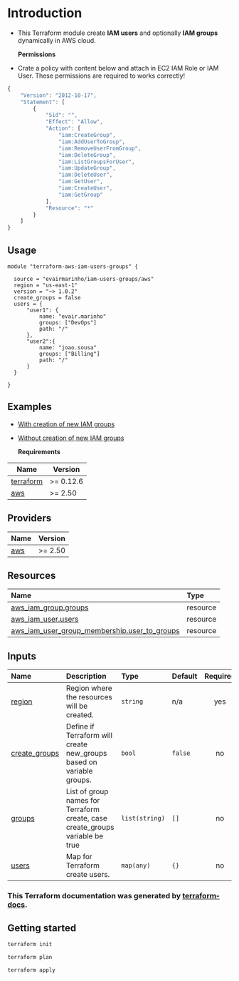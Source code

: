 # Introduction

* This Terraform module create **IAM users** and optionally **IAM groups** dynamically in AWS cloud. 

  **Permissions**

* Crate a policy with content below and attach in EC2 IAM Role or IAM User. These permissions are required to works correctly!

```javascript
{
    "Version": "2012-10-17",
    "Statement": [
        {
            "Sid": "",
            "Effect": "Allow",
            "Action": [
                "iam:CreateGroup",
                "iam:AddUserToGroup",
                "iam:RemoveUserFromGroup",
                "iam:DeleteGroup",
                "iam:ListGroupsForUser",
                "iam:UpdateGroup",
                "iam:DeleteUser",
                "iam:GetUser",
                "iam:CreateUser",
                "iam:GetGroup"
            ],
            "Resource": "*"
        }
    ]
}
```

## Usage

```text
module "terraform-aws-iam-users-groups" {

  source = "evairmarinho/iam-users-groups/aws"
  region = "us-east-1"
  version = "~> 1.0.2"
  create_groups = false
  users = {
      "user1": {
          name: "evair.marinho"
          groups: ["DevOps"]
          path: "/"
      },
      "user2":{
          name: "joao.sousa"
          groups: ["Billing"]
          path: "/"
      }
  }

}
```

## Examples

* [With creation of new IAM groups](https://github.com/evairmarinho/terraform-aws-iam-users-groups/blob/main/examples/with_new_groups.tf)
* [Without creation of new IAM groups](https://github.com/evairmarinho/terraform-aws-iam-users-groups/blob/main/examples/without_new_groups.tf)

  **Requirements**

| Name | Version |
|------|---------|
| <a name="requirement_terraform"></a> [terraform](#requirement\_terraform) | >= 0.12.6 |
| <a name="requirement_aws"></a> [aws](#requirement\_aws) | >= 2.50 |

## Providers

| Name | Version |
|------|---------|
| <a name="provider_aws"></a> [aws](#provider\_aws) | >= 2.50 |

## Resources

| Name | Type |
| :--- | :--- |
| [aws\_iam\_group.groups](https://registry.terraform.io/providers/hashicorp/aws/latest/docs/resources/iam_group) | resource |
| [aws\_iam\_user.users](https://registry.terraform.io/providers/hashicorp/aws/latest/docs/resources/iam_user) | resource |
| [aws\_iam\_user\_group\_membership.user\_to\_groups](https://registry.terraform.io/providers/hashicorp/aws/latest/docs/resources/iam_user_group_membership) | resource |

## Inputs

| Name | Description | Type | Default | Required |
| :--- | :--- | :--- | :--- | :---: |
|  [region](./#input_region) | Region where the resources will be created. | `string` | n/a | yes |
|  [create\_groups](./#input_create_groups) | Define if Terraform will create new\_groups based on variable groups. | `bool` | `false` | no |
|  [groups](./#input_groups) | List of group names for Terraform create, case create\_groups variable be true | `list(string)` | `[]` | no |
|  [users](./#input_users) | Map for Terraform create users. | `map(any)` | `{}` | no |

### This Terraform documentation was generated by [terraform-docs](https://github.com/terraform-docs/terraform-docs).

## Getting started

```bash
terraform init

terraform plan

terraform apply
```

